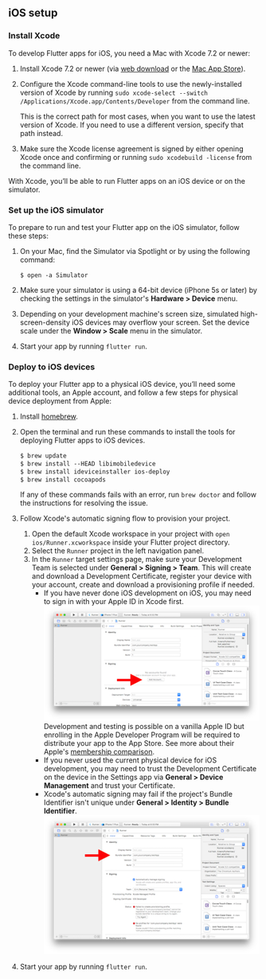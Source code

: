 ## iOS setup

### Install Xcode

To develop Flutter apps for iOS, you need a Mac with Xcode 7.2 or newer:

1. Install Xcode 7.2 or newer (via [web download](https://developer.apple.com/xcode/) or
the [Mac App Store](https://itunes.apple.com/us/app/xcode/id497799835)).
1. Configure the Xcode command-line tools to use the newly-installed version of Xcode by
running `sudo xcode-select --switch /Applications/Xcode.app/Contents/Developer` from
the command line.

   This is the correct path for most cases, when you want to use the latest version of Xcode.
   If you need to use a different version, specify that path instead.
1. Make sure the Xcode license agreement is signed by either opening Xcode once and confirming or
running `sudo xcodebuild -license` from the command line.

With Xcode, you’ll be able to run Flutter apps on an iOS device or on the simulator.

### Set up the iOS simulator

To prepare to run and test your Flutter app on the iOS simulator, follow these steps:

1. On your Mac, find the Simulator via Spotlight or by using the following command:

    ```
    $ open -a Simulator
    ```

2. Make sure your simulator is using a 64-bit device (iPhone 5s or later) by checking the settings
in the simulator's **Hardware > Device** menu.
3. Depending on your development machine's screen size, simulated high-screen-density iOS devices
may overflow your screen. Set the device scale under the **Window > Scale** menu in the simulator.
4. Start your app by running `flutter run`.


### Deploy to iOS devices

To deploy your Flutter app to a physical iOS device, you’ll need some additional tools, an Apple account, and follow a few steps for physical device deployment from Apple:

1. Install [homebrew](http://brew.sh/).
1. Open the terminal and run these commands to install the tools for deploying Flutter apps to
iOS devices.

   ```
   $ brew update
   $ brew install --HEAD libimobiledevice
   $ brew install ideviceinstaller ios-deploy
   $ brew install cocoapods
   ```
   If any of these commands fails with an error, run `brew doctor` and follow the instructions
   for resolving the issue.

1. Follow Xcode's automatic signing flow to provision your project.
    1. Open the default Xcode workspace in your project with `open ios/Runner.xcworkspace` inside your Flutter project directory.
    1. Select the `Runner` project in the left navigation panel.
    1. In the `Runner` target settings page, make sure your Development Team is selected under **General > Signing > Team**. This will create and download a Development Certificate, register your device with your account, create and download a provisioning profile if needed.
        * If you have never done iOS development on iOS, you may need to sign in with your Apple ID in Xcode first.
        ![Xcode account add](/images/setup/xcode-account.png)  
        Development and testing is possible on a vanilla Apple ID but enrolling in the Apple Developer Program will be required to distribute your app to the App Store. See more about their Apple's [membership comparison](https://developer.apple.com/support/compare-memberships).
        * If you never used the current physical device for iOS development, you may need to trust the Development Certificate on the device in the Settings app via **General > Device Management** and trust your Certificate.
        * Xcode's automatic signing may fail if the project's Bundle Identifier isn't unique under **General > Identity > Bundle Identifier**.
        ![Check the app's Bundle ID](/images/setup/xcode-unique-bundle-id.png)
1. Start your app by running `flutter run`.

